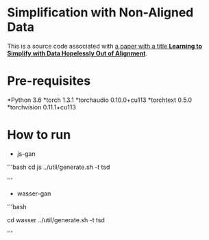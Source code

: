 # Simplification with Non-Aligned Data

This is a source code associated with [a paper with a title **Learning to Simplify with Data Hopelessly Out of Alignment**](https://arxiv.org/2204.00741).  

# Pre-requisites

*Python 3.6
*torch                   1.3.1
*torchaudio              0.10.0+cu113
*torchtext               0.5.0
*torchvision             0.11.1+cu113



# How to run

* js-gan

'''bash
cd js
../util/generate.sh -t tsd

''' 

* wasser-gan

'''bash

cd wasser
../util/generate.sh -t tsd

'''





